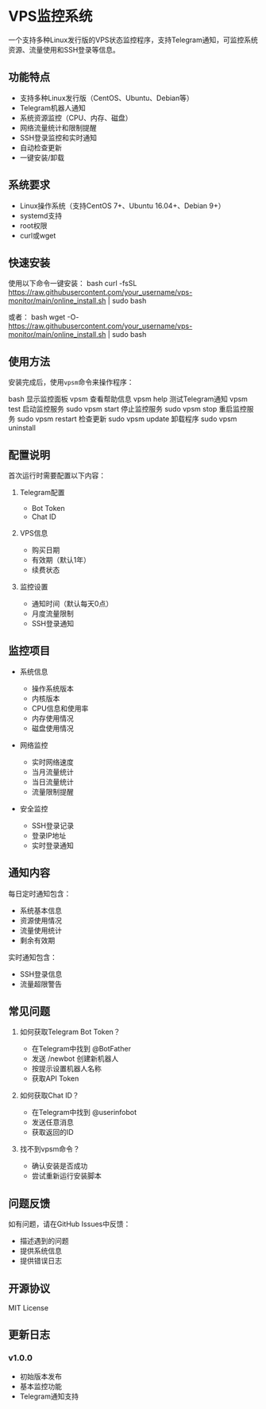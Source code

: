 # VPS监控系统

一个支持多种Linux发行版的VPS状态监控程序，支持Telegram通知，可监控系统资源、流量使用和SSH登录等信息。

## 功能特点

- 支持多种Linux发行版（CentOS、Ubuntu、Debian等）
- Telegram机器人通知
- 系统资源监控（CPU、内存、磁盘）
- 网络流量统计和限制提醒
- SSH登录监控和实时通知
- 自动检查更新
- 一键安装/卸载

## 系统要求

- Linux操作系统（支持CentOS 7+、Ubuntu 16.04+、Debian 9+）
- systemd支持
- root权限
- curl或wget

## 快速安装

使用以下命令一键安装：
bash
curl -fsSL https://raw.githubusercontent.com/your_username/vps-monitor/main/online_install.sh | sudo bash


或者：
bash
wget -O- https://raw.githubusercontent.com/your_username/vps-monitor/main/online_install.sh | sudo bash



## 使用方法

安装完成后，使用`vpsm`命令来操作程序：

bash
显示监控面板
vpsm
查看帮助信息
vpsm help
测试Telegram通知
vpsm test
启动监控服务
sudo vpsm start
停止监控服务
sudo vpsm stop
重启监控服务
sudo vpsm restart
检查更新
sudo vpsm update
卸载程序
sudo vpsm uninstall


## 配置说明

首次运行时需要配置以下内容：

1. Telegram配置
   - Bot Token
   - Chat ID

2. VPS信息
   - 购买日期
   - 有效期（默认1年）
   - 续费状态

3. 监控设置
   - 通知时间（默认每天0点）
   - 月度流量限制
   - SSH登录通知

## 监控项目

- 系统信息
  - 操作系统版本
  - 内核版本
  - CPU信息和使用率
  - 内存使用情况
  - 磁盘使用情况
  
- 网络监控
  - 实时网络速度
  - 当月流量统计
  - 当日流量统计
  - 流量限制提醒
  
- 安全监控
  - SSH登录记录
  - 登录IP地址
  - 实时登录通知

## 通知内容

每日定时通知包含：
- 系统基本信息
- 资源使用情况
- 流量使用统计
- 剩余有效期

实时通知包含：
- SSH登录信息
- 流量超限警告

## 常见问题

1. 如何获取Telegram Bot Token？
   - 在Telegram中找到 @BotFather
   - 发送 /newbot 创建新机器人
   - 按提示设置机器人名称
   - 获取API Token

2. 如何获取Chat ID？
   - 在Telegram中找到 @userinfobot
   - 发送任意消息
   - 获取返回的ID

3. 找不到vpsm命令？
   - 确认安装是否成功
   - 尝试重新运行安装脚本

## 问题反馈

如有问题，请在GitHub Issues中反馈：
- 描述遇到的问题
- 提供系统信息
- 提供错误日志

## 开源协议

MIT License

## 更新日志

### v1.0.0
- 初始版本发布
- 基本监控功能
- Telegram通知支持